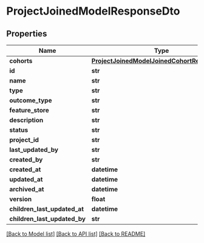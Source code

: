 # ProjectJoinedModelResponseDto

## Properties
Name | Type | Description | Notes
------------ | ------------- | ------------- | -------------
**cohorts** | [**ProjectJoinedModelJoinedCohortResponseDto**](ProjectJoinedModelJoinedCohortResponseDto.md) |  | [optional] 
**id** | **str** |  | [optional] 
**name** | **str** |  | 
**type** | **str** |  | 
**outcome_type** | **str** |  | [optional] 
**feature_store** | **str** |  | 
**description** | **str** |  | [optional] 
**status** | **str** |  | [optional] 
**project_id** | **str** |  | 
**last_updated_by** | **str** |  | [optional] 
**created_by** | **str** |  | [optional] 
**created_at** | **datetime** |  | [optional] 
**updated_at** | **datetime** |  | [optional] 
**archived_at** | **datetime** |  | [optional] 
**version** | **float** |  | [optional] 
**children_last_updated_at** | **datetime** |  | [optional] 
**children_last_updated_by** | **str** |  | [optional] 

[[Back to Model list]](../README.md#documentation-for-models) [[Back to API list]](../README.md#documentation-for-api-endpoints) [[Back to README]](../README.md)

